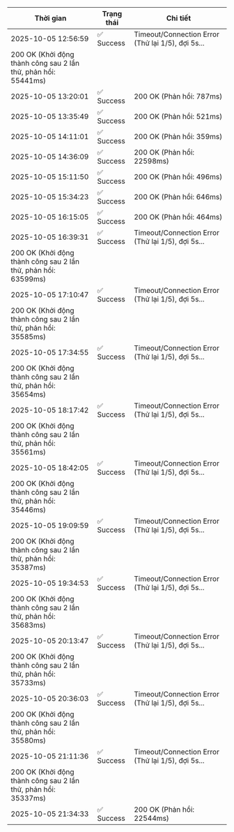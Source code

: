 | Thời gian | Trạng thái | Chi tiết |
|---|---|---|
| 2025-10-05 12:56:59 | ✅ Success | Timeout/Connection Error (Thử lại 1/5), đợi 5s...
200 OK (Khởi động thành công sau 2 lần thử, phản hồi: 55441ms) |
| 2025-10-05 13:20:01 | ✅ Success | 200 OK (Phản hồi: 787ms) |
| 2025-10-05 13:35:49 | ✅ Success | 200 OK (Phản hồi: 521ms) |
| 2025-10-05 14:11:01 | ✅ Success | 200 OK (Phản hồi: 359ms) |
| 2025-10-05 14:36:09 | ✅ Success | 200 OK (Phản hồi: 22598ms) |
| 2025-10-05 15:11:50 | ✅ Success | 200 OK (Phản hồi: 496ms) |
| 2025-10-05 15:34:23 | ✅ Success | 200 OK (Phản hồi: 646ms) |
| 2025-10-05 16:15:05 | ✅ Success | 200 OK (Phản hồi: 464ms) |
| 2025-10-05 16:39:31 | ✅ Success | Timeout/Connection Error (Thử lại 1/5), đợi 5s...
200 OK (Khởi động thành công sau 2 lần thử, phản hồi: 63599ms) |
| 2025-10-05 17:10:47 | ✅ Success | Timeout/Connection Error (Thử lại 1/5), đợi 5s...
200 OK (Khởi động thành công sau 2 lần thử, phản hồi: 35585ms) |
| 2025-10-05 17:34:55 | ✅ Success | Timeout/Connection Error (Thử lại 1/5), đợi 5s...
200 OK (Khởi động thành công sau 2 lần thử, phản hồi: 35654ms) |
| 2025-10-05 18:17:42 | ✅ Success | Timeout/Connection Error (Thử lại 1/5), đợi 5s...
200 OK (Khởi động thành công sau 2 lần thử, phản hồi: 35561ms) |
| 2025-10-05 18:42:05 | ✅ Success | Timeout/Connection Error (Thử lại 1/5), đợi 5s...
200 OK (Khởi động thành công sau 2 lần thử, phản hồi: 35446ms) |
| 2025-10-05 19:09:59 | ✅ Success | Timeout/Connection Error (Thử lại 1/5), đợi 5s...
200 OK (Khởi động thành công sau 2 lần thử, phản hồi: 35387ms) |
| 2025-10-05 19:34:53 | ✅ Success | Timeout/Connection Error (Thử lại 1/5), đợi 5s...
200 OK (Khởi động thành công sau 2 lần thử, phản hồi: 35683ms) |
| 2025-10-05 20:13:47 | ✅ Success | Timeout/Connection Error (Thử lại 1/5), đợi 5s...
200 OK (Khởi động thành công sau 2 lần thử, phản hồi: 35733ms) |
| 2025-10-05 20:36:03 | ✅ Success | Timeout/Connection Error (Thử lại 1/5), đợi 5s...
200 OK (Khởi động thành công sau 2 lần thử, phản hồi: 35580ms) |
| 2025-10-05 21:11:36 | ✅ Success | Timeout/Connection Error (Thử lại 1/5), đợi 5s...
200 OK (Khởi động thành công sau 2 lần thử, phản hồi: 35337ms) |
| 2025-10-05 21:34:33 | ✅ Success | 200 OK (Phản hồi: 22544ms) |
